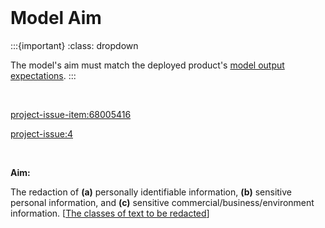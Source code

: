 <br>

# Model Aim

:::{important}
:class: dropdown

The model's aim must match the deployed product's <a href="../project/deployment.html#details">model output expectations</a>.
:::

<br>

<project-issue-item:68005416>

<project-issue:4>

<br>

**Aim:**

The redaction of **(a)** personally identifiable information, **(b)** sensitive personal information, and **(c)** sensitive commercial/business/environment information.  [<a href="../project/deployment.html#appendix">The classes of text to be redacted</a>]

<br>



<br>
<br>

<br>
<br>

<br>
<br>

<br>
<br>
